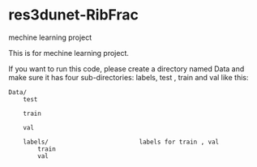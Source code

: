 # res3dunet-RibFrac
mechine learning project

This is for mechine learning project.

If you want to run this code, please create a directory named Data and make sure it has four sub-directories: labels, test , train and val like this:

```
Data/
    test
    
    train
    
    val
    
    labels/                         labels for train , val
        train
        val
```


